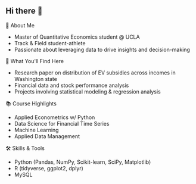 ## Hi there 👋
📌 About Me
* Master of Quantitative Economics student @ UCLA
* Track & Field student-athlete
* Passionate about leveraging data to drive insights and decision-making

🚀 What You'll Find Here
* Research paper on distribution of EV subsidies across incomes in Washington state
* Financial data and stock performance analysis
* Projects involving statistical modeling & regression analysis

📚 Course Highlights
* Applied Econometrics w/ Python
* Data Science for Financial Time Series
* Machine Learning
* Applied Data Management

🛠️ Skills & Tools
* Python (Pandas, NumPy, Scikit-learn, SciPy, Matplotlib)
* R (tidyverse, ggplot2, dplyr)
* MySQL


<!--
**kmanu15/kmanu15** is a ✨ _special_ ✨ repository because its `README.md` (this file) appears on your GitHub profile.

Here are some ideas to get you started:

- 🔭 I’m currently working on ...
- 🌱 I’m currently learning ...
- 👯 I’m looking to collaborate on ...
- 🤔 I’m looking for help with ...
- 💬 Ask me about ...
- 📫 How to reach me: ...
- 😄 Pronouns: ...
- ⚡ Fun fact: ...
-->
